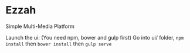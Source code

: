 # Ezzah
Simple Multi-Media Platform 

Launch the ui:
(You need npm, bower and gulp first)
Go into ui/ folder, `npm install` then `bower install` then `gulp serve`
